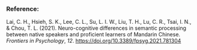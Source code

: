 ### Reference:
Lai, C. H., Hsieh, S. K., Lee, C. L., Su, L. I. W., Liu, T. H., Lu, C. R., Tsai, I. N., & Chou, T. L. (2021). Neuro-cognitive differences in semantic processing between native speakers and proficient learners of Mandarin Chinese. *Frontiers in Psychology*, *12*. https://doi.org/10.3389/fpsyg.2021.781304
